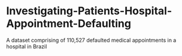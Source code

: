# Investigating-Patients-Hospital-Appointment-Defaulting
A dataset comprising of 110,527 defaulted medical appointments in a hospital in Brazil
